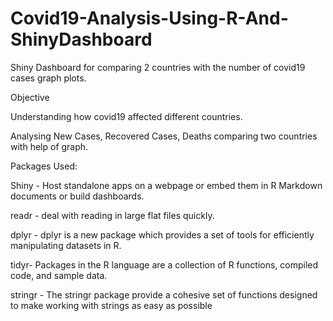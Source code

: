 # Covid19-Analysis-Using-R-And-ShinyDashboard
Shiny Dashboard for comparing 2 countries with the number of covid19 cases graph plots.

Objective

Understanding how covid19 affected different countries.

Analysing New Cases, Recovered Cases, Deaths comparing two countries with help of graph.

Packages Used:

Shiny -  Host standalone apps on a webpage or embed them in R Markdown documents or build dashboards.

readr - deal with reading in large flat files quickly. 

dplyr - dplyr is a new package which provides a set of tools for efficiently manipulating datasets in R.

tidyr- Packages in the R language are a collection of R functions, compiled code, and sample data. 

stringr - The stringr package provide a cohesive set of functions designed to make working with strings as easy as possible


